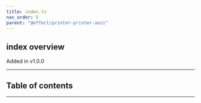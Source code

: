 ```yaml
---
title: index.ts
nav_order: 5
parent: "@effect/printer-printer-ansi"
---
```


## index overview

Added in v1.0.0

---

<h2 class="text-delta">Table of contents</h2>

---
